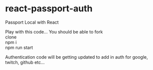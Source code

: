 # react-passport-auth
Passport Local with React

Play with this code... You should be able to fork  
clone   
npm i   
npm run start

Authentication code will be getting updated to add in auth for google, twitch, github etc...
